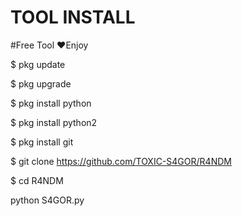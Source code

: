 # TOOL INSTALL
#Free Tool ❤️Enjoy


$ pkg update


$ pkg upgrade


$ pkg install python


$ pkg install python2


$ pkg install git


$ git clone https://github.com/TOXIC-S4GOR/R4NDM



$ cd R4NDM

python S4GOR.py

